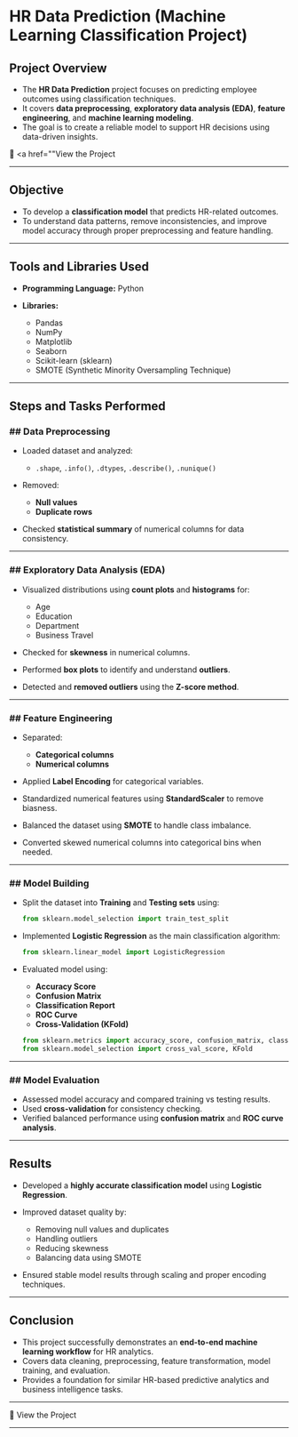 # HR Data Prediction (Machine Learning Classification Project)

## Project Overview

* The **HR Data Prediction** project focuses on predicting employee outcomes using classification techniques.
* It covers **data preprocessing**, **exploratory data analysis (EDA)**, **feature engineering**, and **machine learning modeling**.
* The goal is to create a reliable model to support HR decisions using data-driven insights.

🔗 <a href=""View the Project

---

## Objective

* To develop a **classification model** that predicts HR-related outcomes.
* To understand data patterns, remove inconsistencies, and improve model accuracy through proper preprocessing and feature handling.

---

## Tools and Libraries Used

* **Programming Language:** Python
* **Libraries:**

  * Pandas
  * NumPy
  * Matplotlib
  * Seaborn
  * Scikit-learn (sklearn)
  * SMOTE (Synthetic Minority Oversampling Technique)

---

## Steps and Tasks Performed

### ## Data Preprocessing

* Loaded dataset and analyzed:

  * `.shape`, `.info()`, `.dtypes`, `.describe()`, `.nunique()`
* Removed:

  * **Null values**
  * **Duplicate rows**
* Checked **statistical summary** of numerical columns for data consistency.

---

### ## Exploratory Data Analysis (EDA)

* Visualized distributions using **count plots** and **histograms** for:

  * Age
  * Education
  * Department
  * Business Travel
* Checked for **skewness** in numerical columns.
* Performed **box plots** to identify and understand **outliers**.
* Detected and **removed outliers** using the **Z-score method**.

---

### ## Feature Engineering

* Separated:

  * **Categorical columns**
  * **Numerical columns**
* Applied **Label Encoding** for categorical variables.
* Standardized numerical features using **StandardScaler** to remove biasness.
* Balanced the dataset using **SMOTE** to handle class imbalance.
* Converted skewed numerical columns into categorical bins when needed.

---

### ## Model Building

* Split the dataset into **Training** and **Testing sets** using:

  ```python
  from sklearn.model_selection import train_test_split
  ```
* Implemented **Logistic Regression** as the main classification algorithm:

  ```python
  from sklearn.linear_model import LogisticRegression
  ```
* Evaluated model using:

  * **Accuracy Score**
  * **Confusion Matrix**
  * **Classification Report**
  * **ROC Curve**
  * **Cross-Validation (KFold)**

  ```python
  from sklearn.metrics import accuracy_score, confusion_matrix, classification_report, roc_curve
  from sklearn.model_selection import cross_val_score, KFold
  ```

---

### ## Model Evaluation

* Assessed model accuracy and compared training vs testing results.
* Used **cross-validation** for consistency checking.
* Verified balanced performance using **confusion matrix** and **ROC curve analysis**.

---

## Results

* Developed a **highly accurate classification model** using **Logistic Regression**.
* Improved dataset quality by:

  * Removing null values and duplicates
  * Handling outliers
  * Reducing skewness
  * Balancing data using SMOTE
* Ensured stable model results through scaling and proper encoding techniques.

---

## Conclusion

* This project successfully demonstrates an **end-to-end machine learning workflow** for HR analytics.
* Covers data cleaning, preprocessing, feature transformation, model training, and evaluation.
* Provides a foundation for similar HR-based predictive analytics and business intelligence tasks.

---

🔗 View the Project

---

